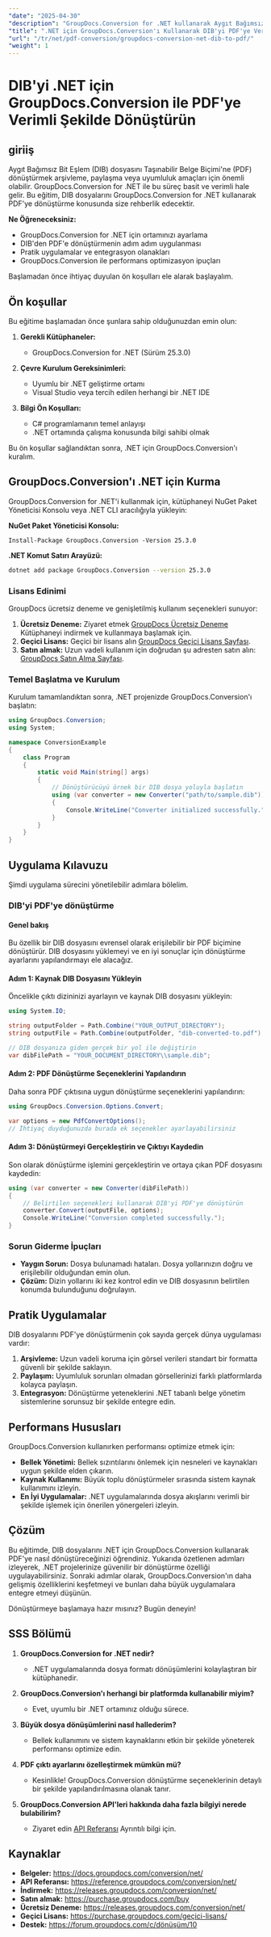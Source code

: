 ```yaml
---
"date": "2025-04-30"
"description": "GroupDocs.Conversion for .NET kullanarak Aygıt Bağımsız Bit Eşlem (DIB) dosyalarını PDF formatına nasıl dönüştüreceğinizi öğrenin, böylece sorunsuz entegrasyon ve uyumluluk sağlayın."
"title": ".NET için GroupDocs.Conversion'ı Kullanarak DIB'yi PDF'ye Verimli Şekilde Dönüştürün"
"url": "/tr/net/pdf-conversion/groupdocs-conversion-net-dib-to-pdf/"
"weight": 1
---
```


# DIB'yi .NET için GroupDocs.Conversion ile PDF'ye Verimli Şekilde Dönüştürün

## giriiş

Aygıt Bağımsız Bit Eşlem (DIB) dosyasını Taşınabilir Belge Biçimi'ne (PDF) dönüştürmek arşivleme, paylaşma veya uyumluluk amaçları için önemli olabilir. GroupDocs.Conversion for .NET ile bu süreç basit ve verimli hale gelir. Bu eğitim, DIB dosyalarını GroupDocs.Conversion for .NET kullanarak PDF'ye dönüştürme konusunda size rehberlik edecektir.

**Ne Öğreneceksiniz:**
- GroupDocs.Conversion for .NET için ortamınızı ayarlama
- DIB'den PDF'e dönüştürmenin adım adım uygulanması
- Pratik uygulamalar ve entegrasyon olanakları
- GroupDocs.Conversion ile performans optimizasyon ipuçları

Başlamadan önce ihtiyaç duyulan ön koşulları ele alarak başlayalım.

## Ön koşullar
Bu eğitime başlamadan önce şunlara sahip olduğunuzdan emin olun:

1. **Gerekli Kütüphaneler:**
   - GroupDocs.Conversion for .NET (Sürüm 25.3.0)

2. **Çevre Kurulum Gereksinimleri:**
   - Uyumlu bir .NET geliştirme ortamı
   - Visual Studio veya tercih edilen herhangi bir .NET IDE

3. **Bilgi Ön Koşulları:**
   - C# programlamanın temel anlayışı
   - .NET ortamında çalışma konusunda bilgi sahibi olmak

Bu ön koşullar sağlandıktan sonra, .NET için GroupDocs.Conversion'ı kuralım.

## GroupDocs.Conversion'ı .NET için Kurma
GroupDocs.Conversion for .NET'i kullanmak için, kütüphaneyi NuGet Paket Yöneticisi Konsolu veya .NET CLI aracılığıyla yükleyin:

**NuGet Paket Yöneticisi Konsolu:**
```shell
Install-Package GroupDocs.Conversion -Version 25.3.0
```

**.NET Komut Satırı Arayüzü:**
```bash
dotnet add package GroupDocs.Conversion --version 25.3.0
```

### Lisans Edinimi
GroupDocs ücretsiz deneme ve genişletilmiş kullanım seçenekleri sunuyor:
1. **Ücretsiz Deneme:** Ziyaret etmek [GroupDocs Ücretsiz Deneme](https://releases.groupdocs.com/conversion/net/) Kütüphaneyi indirmek ve kullanmaya başlamak için.
2. **Geçici Lisans:** Geçici bir lisans alın [GroupDocs Geçici Lisans Sayfası](https://purchase.groupdocs.com/temporary-license/).
3. **Satın almak:** Uzun vadeli kullanım için doğrudan şu adresten satın alın: [GroupDocs Satın Alma Sayfası](https://purchase.groupdocs.com/buy).

### Temel Başlatma ve Kurulum
Kurulum tamamlandıktan sonra, .NET projenizde GroupDocs.Conversion'ı başlatın:

```csharp
using GroupDocs.Conversion;
using System;

namespace ConversionExample
{
    class Program
    {
        static void Main(string[] args)
        {
            // Dönüştürücüyü örnek bir DIB dosya yoluyla başlatın
            using (var converter = new Converter("path/to/sample.dib"))
            {
                Console.WriteLine("Converter initialized successfully.");
            }
        }
    }
}
```

## Uygulama Kılavuzu
Şimdi uygulama sürecini yönetilebilir adımlara bölelim.

### DIB'yi PDF'ye dönüştürme

#### Genel bakış
Bu özellik bir DIB dosyasını evrensel olarak erişilebilir bir PDF biçimine dönüştürür. DIB dosyasını yüklemeyi ve en iyi sonuçlar için dönüştürme ayarlarını yapılandırmayı ele alacağız.

#### Adım 1: Kaynak DIB Dosyasını Yükleyin
Öncelikle çıktı dizininizi ayarlayın ve kaynak DIB dosyasını yükleyin:

```csharp
using System.IO;

string outputFolder = Path.Combine("YOUR_OUTPUT_DIRECTORY");
string outputFile = Path.Combine(outputFolder, "dib-converted-to.pdf");

// DIB dosyanıza giden gerçek bir yol ile değiştirin
var dibFilePath = "YOUR_DOCUMENT_DIRECTORY\\sample.dib";
```

#### Adım 2: PDF Dönüştürme Seçeneklerini Yapılandırın
Daha sonra PDF çıktısına uygun dönüştürme seçeneklerini yapılandırın:

```csharp
using GroupDocs.Conversion.Options.Convert;

var options = new PdfConvertOptions();
// İhtiyaç duyduğunuzda burada ek seçenekler ayarlayabilirsiniz
```

#### Adım 3: Dönüştürmeyi Gerçekleştirin ve Çıktıyı Kaydedin
Son olarak dönüştürme işlemini gerçekleştirin ve ortaya çıkan PDF dosyasını kaydedin:

```csharp
using (var converter = new Converter(dibFilePath))
{
    // Belirtilen seçenekleri kullanarak DIB'yi PDF'ye dönüştürün
    converter.Convert(outputFile, options);
    Console.WriteLine("Conversion completed successfully.");
}
```

### Sorun Giderme İpuçları
- **Yaygın Sorun:** Dosya bulunamadı hataları. Dosya yollarınızın doğru ve erişilebilir olduğundan emin olun.
- **Çözüm:** Dizin yollarını iki kez kontrol edin ve DIB dosyasının belirtilen konumda bulunduğunu doğrulayın.

## Pratik Uygulamalar
DIB dosyalarını PDF'ye dönüştürmenin çok sayıda gerçek dünya uygulaması vardır:
1. **Arşivleme:** Uzun vadeli koruma için görsel verileri standart bir formatta güvenli bir şekilde saklayın.
2. **Paylaşım:** Uyumluluk sorunları olmadan görsellerinizi farklı platformlarda kolayca paylaşın.
3. **Entegrasyon:** Dönüştürme yeteneklerini .NET tabanlı belge yönetim sistemlerine sorunsuz bir şekilde entegre edin.

## Performans Hususları
GroupDocs.Conversion kullanırken performansı optimize etmek için:
- **Bellek Yönetimi:** Bellek sızıntılarını önlemek için nesneleri ve kaynakları uygun şekilde elden çıkarın.
- **Kaynak Kullanımı:** Büyük toplu dönüştürmeler sırasında sistem kaynak kullanımını izleyin.
- **En İyi Uygulamalar:** .NET uygulamalarında dosya akışlarını verimli bir şekilde işlemek için önerilen yönergeleri izleyin.

## Çözüm
Bu eğitimde, DIB dosyalarını .NET için GroupDocs.Conversion kullanarak PDF'ye nasıl dönüştüreceğinizi öğrendiniz. Yukarıda özetlenen adımları izleyerek, .NET projelerinize güvenilir bir dönüştürme özelliği uygulayabilirsiniz. Sonraki adımlar olarak, GroupDocs.Conversion'ın daha gelişmiş özelliklerini keşfetmeyi ve bunları daha büyük uygulamalara entegre etmeyi düşünün.

Dönüştürmeye başlamaya hazır mısınız? Bugün deneyin!

## SSS Bölümü
1. **GroupDocs.Conversion for .NET nedir?**
   - .NET uygulamalarında dosya formatı dönüşümlerini kolaylaştıran bir kütüphanedir.

2. **GroupDocs.Conversion'ı herhangi bir platformda kullanabilir miyim?**
   - Evet, uyumlu bir .NET ortamınız olduğu sürece.

3. **Büyük dosya dönüşümlerini nasıl hallederim?**
   - Bellek kullanımını ve sistem kaynaklarını etkin bir şekilde yöneterek performansı optimize edin.

4. **PDF çıktı ayarlarını özelleştirmek mümkün mü?**
   - Kesinlikle! GroupDocs.Conversion dönüştürme seçeneklerinin detaylı bir şekilde yapılandırılmasına olanak tanır.

5. **GroupDocs.Conversion API'leri hakkında daha fazla bilgiyi nerede bulabilirim?**
   - Ziyaret edin [API Referansı](https://reference.groupdocs.com/conversion/net/) Ayrıntılı bilgi için.

## Kaynaklar
- **Belgeler:** https://docs.groupdocs.com/conversion/net/
- **API Referansı:** https://reference.groupdocs.com/conversion/net/
- **İndirmek:** https://releases.groupdocs.com/conversion/net/
- **Satın almak:** https://purchase.groupdocs.com/buy
- **Ücretsiz Deneme:** https://releases.groupdocs.com/conversion/net/
- **Geçici Lisans:** https://purchase.groupdocs.com/geçici-lisans/
- **Destek:** https://forum.groupdocs.com/c/dönüşüm/10